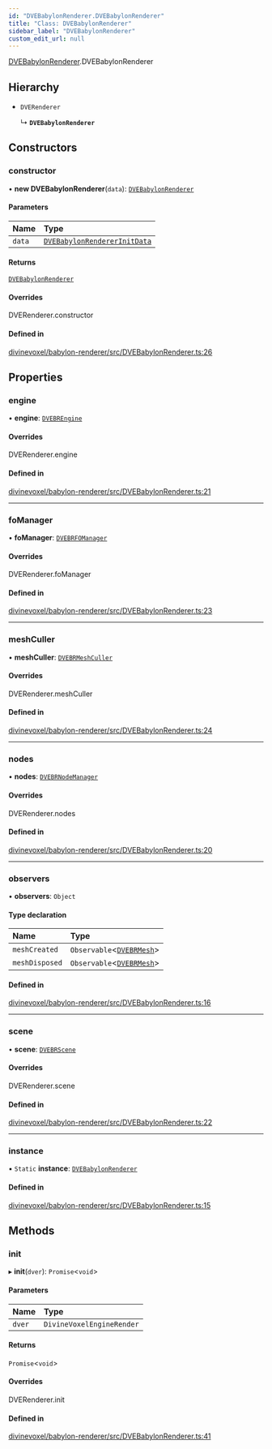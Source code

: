 ```yaml
---
id: "DVEBabylonRenderer.DVEBabylonRenderer"
title: "Class: DVEBabylonRenderer"
sidebar_label: "DVEBabylonRenderer"
custom_edit_url: null
---
```


[DVEBabylonRenderer](../modules/DVEBabylonRenderer.md).DVEBabylonRenderer

## Hierarchy

- `DVERenderer`

  ↳ **`DVEBabylonRenderer`**

## Constructors

### constructor

• **new DVEBabylonRenderer**(`data`): [`DVEBabylonRenderer`](DVEBabylonRenderer.DVEBabylonRenderer.md)

#### Parameters

| Name | Type |
| :------ | :------ |
| `data` | [`DVEBabylonRendererInitData`](../interfaces/DVEBabylonRenderer.DVEBabylonRendererInitData.md) |

#### Returns

[`DVEBabylonRenderer`](DVEBabylonRenderer.DVEBabylonRenderer.md)

#### Overrides

DVERenderer.constructor

#### Defined in

[divinevoxel/babylon-renderer/src/DVEBabylonRenderer.ts:26](https://github.com/lucasdamianjohnson/DivineVoxelEngine/blob/596fa7391478620ed460dfb4856ff0a763b91c49/divinevoxel/babylon-renderer/src/DVEBabylonRenderer.ts#L26)

## Properties

### engine

• **engine**: [`DVEBREngine`](Engine_DVEBREngine.DVEBREngine.md)

#### Overrides

DVERenderer.engine

#### Defined in

[divinevoxel/babylon-renderer/src/DVEBabylonRenderer.ts:21](https://github.com/lucasdamianjohnson/DivineVoxelEngine/blob/596fa7391478620ed460dfb4856ff0a763b91c49/divinevoxel/babylon-renderer/src/DVEBabylonRenderer.ts#L21)

___

### foManager

• **foManager**: [`DVEBRFOManager`](DVEBRFOManger.DVEBRFOManager.md)

#### Overrides

DVERenderer.foManager

#### Defined in

[divinevoxel/babylon-renderer/src/DVEBabylonRenderer.ts:23](https://github.com/lucasdamianjohnson/DivineVoxelEngine/blob/596fa7391478620ed460dfb4856ff0a763b91c49/divinevoxel/babylon-renderer/src/DVEBabylonRenderer.ts#L23)

___

### meshCuller

• **meshCuller**: [`DVEBRMeshCuller`](DVEBRMeshCuller.DVEBRMeshCuller.md)

#### Overrides

DVERenderer.meshCuller

#### Defined in

[divinevoxel/babylon-renderer/src/DVEBabylonRenderer.ts:24](https://github.com/lucasdamianjohnson/DivineVoxelEngine/blob/596fa7391478620ed460dfb4856ff0a763b91c49/divinevoxel/babylon-renderer/src/DVEBabylonRenderer.ts#L24)

___

### nodes

• **nodes**: [`DVEBRNodeManager`](Nodes_DVEBRNodeManager.DVEBRNodeManager.md)

#### Overrides

DVERenderer.nodes

#### Defined in

[divinevoxel/babylon-renderer/src/DVEBabylonRenderer.ts:20](https://github.com/lucasdamianjohnson/DivineVoxelEngine/blob/596fa7391478620ed460dfb4856ff0a763b91c49/divinevoxel/babylon-renderer/src/DVEBabylonRenderer.ts#L20)

___

### observers

• **observers**: `Object`

#### Type declaration

| Name | Type |
| :------ | :------ |
| `meshCreated` | `Observable`\<[`DVEBRMesh`](Nodes_Meshes_DVEBRMesh.DVEBRMesh.md)\> |
| `meshDisposed` | `Observable`\<[`DVEBRMesh`](Nodes_Meshes_DVEBRMesh.DVEBRMesh.md)\> |

#### Defined in

[divinevoxel/babylon-renderer/src/DVEBabylonRenderer.ts:16](https://github.com/lucasdamianjohnson/DivineVoxelEngine/blob/596fa7391478620ed460dfb4856ff0a763b91c49/divinevoxel/babylon-renderer/src/DVEBabylonRenderer.ts#L16)

___

### scene

• **scene**: [`DVEBRScene`](Scene_DVEBRScene.DVEBRScene.md)

#### Overrides

DVERenderer.scene

#### Defined in

[divinevoxel/babylon-renderer/src/DVEBabylonRenderer.ts:22](https://github.com/lucasdamianjohnson/DivineVoxelEngine/blob/596fa7391478620ed460dfb4856ff0a763b91c49/divinevoxel/babylon-renderer/src/DVEBabylonRenderer.ts#L22)

___

### instance

▪ `Static` **instance**: [`DVEBabylonRenderer`](DVEBabylonRenderer.DVEBabylonRenderer.md)

#### Defined in

[divinevoxel/babylon-renderer/src/DVEBabylonRenderer.ts:15](https://github.com/lucasdamianjohnson/DivineVoxelEngine/blob/596fa7391478620ed460dfb4856ff0a763b91c49/divinevoxel/babylon-renderer/src/DVEBabylonRenderer.ts#L15)

## Methods

### init

▸ **init**(`dver`): `Promise`\<`void`\>

#### Parameters

| Name | Type |
| :------ | :------ |
| `dver` | `DivineVoxelEngineRender` |

#### Returns

`Promise`\<`void`\>

#### Overrides

DVERenderer.init

#### Defined in

[divinevoxel/babylon-renderer/src/DVEBabylonRenderer.ts:41](https://github.com/lucasdamianjohnson/DivineVoxelEngine/blob/596fa7391478620ed460dfb4856ff0a763b91c49/divinevoxel/babylon-renderer/src/DVEBabylonRenderer.ts#L41)
